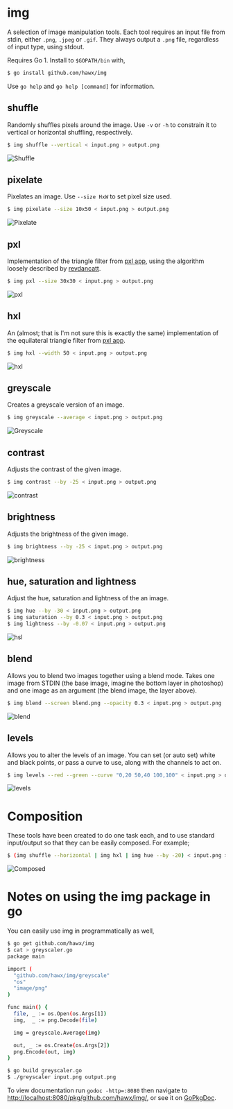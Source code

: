 # img

A selection of image manipulation tools. Each tool requires an input file from
stdin, either `.png`, `.jpeg` or `.gif`. They always output a `.png` file,
regardless of input type, using stdout.

Requires Go 1. Install to `$GOPATH/bin` with,

``` bash
$ go install github.com/hawx/img
```

Use `go help` and `go help [command]` for information.

## shuffle

Randomly shuffles pixels around the image. Use `-v` or `-h` to constrain it to
vertical or horizontal shuffling, respectively.

``` bash
$ img shuffle --vertical < input.png > output.png
```

![Shuffle](http://hawx.github.com/img/examples/shuffle.jpg)

## pixelate

Pixelates an image. Use `--size HxW` to set pixel size used.

``` bash
$ img pixelate --size 10x50 < input.png > output.png
```

![Pixelate](http://hawx.github.com/img/examples/pixelate.jpg)

## pxl

Implementation of the triangle filter from [pxl app][pxlapp], using the
algorithm loosely described by [revdancatt][rev].

``` bash
$ img pxl --size 30x30 < input.png > output.png
```

![pxl](http://hawx.github.com/img/examples/pxl.jpg)

## hxl

An (almost; that is I'm not sure this is exactly the same) implementation of the
equilateral triangle filter from [pxl app][pxlapp].

``` bash
$ img hxl --width 50 < input.png > output.png
```

![hxl](http://hawx.github.com/img/examples/hxl.jpg)

## greyscale

Creates a greyscale version of an image.

``` bash
$ img greyscale --average < input.png > output.png
```

![Greyscale](http://hawx.github.com/img/examples/greyscale.jpg)

## contrast

Adjusts the contrast of the given image.

``` bash
$ img contrast --by -25 < input.png > output.png
```

![contrast](http://hawx.github.com/img/examples/contrast.jpg)

## brightness

Adjusts the brightness of the given image.

``` bash
$ img brightness --by -25 < input.png > output.png
```

![brightness](http://hawx.github.com/img/examples/brightness.jpg)

## hue, saturation and lightness

Adjust the hue, saturation and lightness of the an image.

``` bash
$ img hue --by -30 < input.png > output.png
$ img saturation --by 0.3 < input.png > output.png
$ img lightness --by -0.07 < input.png > output.png
```

![hsl](http://hawx.github.com/img/examples/hsl.jpg)

## blend

Allows you to blend two images together using a blend mode. Takes one image from
STDIN (the base image, imagine the bottom layer in photoshop) and one image as
an argument (the blend image, the layer above).

``` bash
$ img blend --screen blend.png --opacity 0.3 < input.png > output.png
```

![blend](http://hawx.github.com/img/examples/blend-modes.jpg)

## levels

Allows you to alter the levels of an image. You can set (or auto set) white and
black points, or pass a curve to use, along with the channels to act on.

``` bash
$ img levels --red --green --curve "0,20 50,40 100,100" < input.png > output.png
```

![levels](http://hawx.github.com/img/examples/levels.jpg)

# Composition

These tools have been created to do one task each, and to use standard
input/output so that they can be easily composed. For example;

``` bash
$ (img shuffle --horizontal | img hxl | img hue --by -20) < input.png > output.png
```

![Composed](http://hawx.github.com/img/examples/composed.jpg)


# Notes on using the img package in go

You can easily use img in programmatically as well,

``` bash
$ go get github.com/hawx/img
$ cat > greyscaler.go
package main

import (
  "github.com/hawx/img/greyscale"
  "os"
  "image/png"
)

func main() {
  file, _ := os.Open(os.Args[1])
  img,  _ := png.Decode(file)

  img = greyscale.Average(img)

  out, _ := os.Create(os.Args[2])
  png.Encode(out, img)
}

$ go build greyscaler.go
$ ./greyscaler input.png output.png
```

To view documentation run `godoc -http=:8080` then navigate to
<http://localhost:8080/pkg/github.com/hawx/img/>, or see it on [GoPkgDoc][docs].


[pxlapp]: http://kohlberger.net/apps/pxl
[rev]:    http://revdancatt.com/2012/03/31/the-pxl-effect-with-javascript-and-canvas-and-maths/
[docs]:   http://go.pkgdoc.org/github.com/hawx/img
